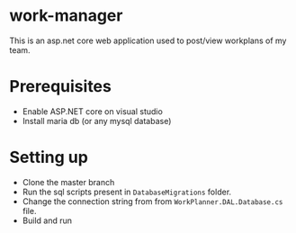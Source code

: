 # work-manager
This is an asp.net core web application used to post/view workplans of my team.

# Prerequisites 
- Enable ASP.NET core on visual studio
- Install maria db (or any mysql database)

# Setting up
- Clone the master branch
- Run the sql scripts present in `DatabaseMigrations` folder.
- Change the connection string from from `WorkPlanner.DAL.Database.cs` file.
- Build and run
